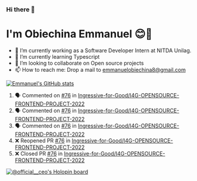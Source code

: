 ### Hi there 👋
# I'm Obiechina Emmanuel 😊🚀

- 💼 I’m currently working as a Software Developer Intern at NITDA Unilag.
- 🌱 I’m currently learning Typescript
- 👯 I’m looking to collaborate on Open source projects
- 📫 How to reach me: Drop a mail to emmanuelobiechina8@gmail.com
<!-- - ⚡ Checkout my portfolio: [My_portfolio](https://www.my-portfolio.netlify.app) -->
<!--
**chibuike-19/chibuike-19** is a ✨ _special_ ✨ repository because its `README.md` (this file) appears on your GitHub profile.

Here are some ideas to get you started

- 🔭 I’m currently working on ...
- 🌱 I’m currently learning ...
- 👯 I’m looking to collaborate on ...
- 🤔 I’m looking for help with ...
- 💬 Ask me about ...
- 📫 How to reach me: ...
- 😄 Pronouns: ...
- ⚡ Fun fact: ...
-->
[![Emmanuel's GitHub stats](https://github-readme-stats.vercel.app/api?username=Chibuike-19&hide=stars&show_icons=true&theme=radical)](https://github.com/anuraghazra/github-readme-stats)
<!--START_SECTION:activity-->
1. 🗣 Commented on [#76](https://github.com/Ingressive-for-Good/I4G-OPENSOURCE-FRONTEND-PROJECT-2022/issues/76) in [Ingressive-for-Good/I4G-OPENSOURCE-FRONTEND-PROJECT-2022](https://github.com/Ingressive-for-Good/I4G-OPENSOURCE-FRONTEND-PROJECT-2022)
2. 🗣 Commented on [#76](https://github.com/Ingressive-for-Good/I4G-OPENSOURCE-FRONTEND-PROJECT-2022/issues/76) in [Ingressive-for-Good/I4G-OPENSOURCE-FRONTEND-PROJECT-2022](https://github.com/Ingressive-for-Good/I4G-OPENSOURCE-FRONTEND-PROJECT-2022)
3. 🗣 Commented on [#76](https://github.com/Ingressive-for-Good/I4G-OPENSOURCE-FRONTEND-PROJECT-2022/issues/76) in [Ingressive-for-Good/I4G-OPENSOURCE-FRONTEND-PROJECT-2022](https://github.com/Ingressive-for-Good/I4G-OPENSOURCE-FRONTEND-PROJECT-2022)
4. ❌ Reopened PR [#76](https://github.com/Ingressive-for-Good/I4G-OPENSOURCE-FRONTEND-PROJECT-2022/pull/76) in [Ingressive-for-Good/I4G-OPENSOURCE-FRONTEND-PROJECT-2022](https://github.com/Ingressive-for-Good/I4G-OPENSOURCE-FRONTEND-PROJECT-2022)
5. ❌ Closed PR [#76](https://github.com/Ingressive-for-Good/I4G-OPENSOURCE-FRONTEND-PROJECT-2022/pull/76) in [Ingressive-for-Good/I4G-OPENSOURCE-FRONTEND-PROJECT-2022](https://github.com/Ingressive-for-Good/I4G-OPENSOURCE-FRONTEND-PROJECT-2022)
<!--END_SECTION:activity-->
<!--[![Top Langs](https://github-readme-stats.vercel.app/api/top-langs/?username=Chibuike-19&layout=compact)](https://github.com/anuraghazra/github-readme-stats)-->
[![@official__ceo's Holopin board](https://holopin.io/api/user/board?user=official__ceo)](https://holopin.io/@official__ceo)




